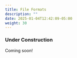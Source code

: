 ```yaml
---
title: File Formats
description: ""
date: 2025-01-04T12:42:09-05:00
weight: 30
---
```


<!--more-->

### Under Construction

Coming soon!
